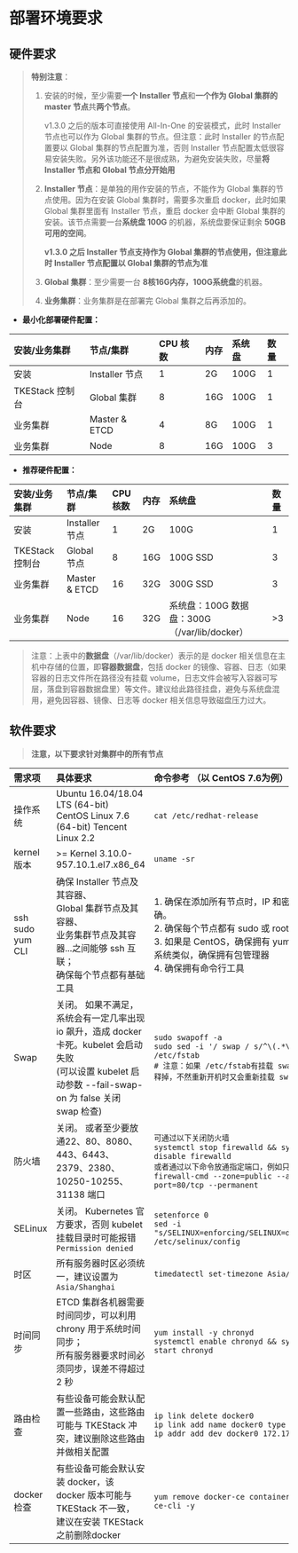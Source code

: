 # 部署环境要求

## 硬件要求

> **特别注意**：
>
> 1. 安装的时候，至少需要**一个 Installer 节点**和**一个作为 Global 集群的 master 节点**共**两个节点**。
>
>    v1.3.0 之后的版本可直接使用 All-In-One 的安装模式，此时 Installer 节点也可以作为 Global 集群的节点。但注意：此时 Installer 的节点配置要以 Global 集群的节点配置为准，否则 Installer 节点配置太低很容易安装失败。另外该功能还不是很成熟，为避免安装失败，尽量**将 Installer 节点和 Global 节点分开始用**
>
> 2. **Installer 节点**：是单独的用作安装的节点，不能作为 Global 集群的节点使用。因为在安装 Global 集群时，需要多次重启 docker，此时如果 Global 集群里面有 Installer 节点，重启 docker 会中断 Global 集群的安装。该节点需要一台**系统盘 100G** 的机器，系统盘要保证剩余 **50GB 可用的空间**。
>
>    **v1.3.0 之后 Installer 节点支持作为 Global 集群的节点使用，但注意此时 Installer 节点配置以 Global 集群的节点为准**
>
> 3. **Global 集群**：至少需要一台 **8核16G内存，100G系统盘**的机器。
> 4. **业务集群**：业务集群是在部署完 Global 集群之后再添加的。

* **最小化部署硬件配置：**

| **安装/业务集群** | **节点/集群**  | **CPU 核数** | **内存** | **系统盘** | **数量** |
| :---------------- | :------------- | :----------- | :------- | :--------- | :------- |
| 安装              | Installer 节点 | 1            | 2G       | 100G       | 1        |
| TKEStack 控制台   | Global 集群    | 8            | 16G      | 100G       | 1        |
| 业务集群          | Master & ETCD  | 4            | 8G       | 100G       | 1        |
| 业务集群          | Node           | 8            | 16G      | 100G       | 3        |

* **推荐硬件配置：**

| **安装/业务集群** | **节点/集群**  | **CPU 核数** | **内存** | **系统盘**                                    | **数量** |
| :---------------- | :------------- | :----------- | :------- | :-------------------------------------------- | :------- |
| 安装              | Installer 节点 | 1            | 2G       | 100G                                          | 1        |
| TKEStack 控制台   | Global 节点    | 8            | 16G      | 100G SSD                                      | 3        |
| 业务集群          | Master & ETCD  | 16           | 32G      | 300G SSD                                      | 3        |
| 业务集群          | Node           | 16           | 32G      | 系统盘：100G 数据盘：300G （/var/lib/docker） | &gt;3    |

  > 注意：上表中的**数据盘**（/var/lib/docker）表示的是 docker 相关信息在主机中存储的位置，即**容器数据盘**，包括 docker 的镜像、容器、日志（如果容器的日志文件所在路径没有挂载 volume，日志文件会被写入容器可写层，落盘到容器数据盘里）等文件。建议给此路径挂盘，避免与系统盘混用，避免因容器、镜像、日志等 docker 相关信息导致磁盘压力过大。

## 软件要求

> **注意，以下要求针对集群中的所有节点**

| 需求项           | 具体要求                                                                                                                                                  | 命令参考 （以 CentOS 7.6为例）                                                                                                                                                               |
| :--------------- | :-------------------------------------------------------------------------------------------------------------------------------------------------------- | :------------------------------------------------------------------------------------------------------------------------------------------------------------------------------------------- |
| 操作系统         | Ubuntu 16.04/18.04 LTS \(64-bit\)<br>CentOS Linux 7.6 \(64-bit\) Tencent Linux 2.2                                                                          | `cat /etc/redhat-release`                                                                                                                                                                    |
| kernel 版本      | &gt;= Kernel 3.10.0-957.10.1.el7.x86\_64                                                                                                                  | `uname -sr`                                                                                                                                                                                  |
| ssh sudo yum CLI | 确保  Installer 节点及其容器、<br> Global 集群节点及其容器、 <br>业务集群节点及其容器...之间能够 ssh 互联； <br>确保每个节点都有基础工具                              | 1. 确保在添加所有节点时，IP 和密码输入正确。<br>2. 确保每个节点都有 sudo 或 root 权限<br>3. 如果是 CentOS，确保拥有 yum；其他操作系统类似，确保拥有包管理器<br>4. 确保拥有命令行工具      |
| Swap             | 关闭。 如果不满足，系统会有一定几率出现 io 飙升，造成 docker 卡死。kubelet 会启动失败<br>(可以设置 kubelet 启动参数 --fail-swap-on 为 false 关闭 swap 检查) | `sudo swapoff -a` <br>`sudo sed -i '/ swap / s/^\(.*\)$/#\1/g' /etc/fstab`<br> `# 注意：如果 /etc/fstab有挂载 swap，必须要注释掉，不然重新开机时又会重新挂载 swap`                                   |
| 防火墙           | 关闭。 或者至少要放通22、80、8080、443、6443、2379、2380、10250-10255、31138 端口                                                                         | `可通过以下关闭防火墙`<br> `systemctl stop firewalld && systemctl disable firewalld` <br>`或者通过以下命令放通指定端口，例如只放通80端口` `firewall-cmd --zone=public --add-port=80/tcp --permanent` |
| SELinux          | 关闭。 Kubernetes 官方要求，否则 kubelet 挂载目录时可能报错 `Permission denied`                                                                           | `setenforce 0` <br> `sed -i "s/SELINUX=enforcing/SELINUX=disabled/g" /etc/selinux/config`                                                                                                        |
| 时区             | 所有服务器时区必须统一，建议设置为 `Asia/Shanghai`                                                                                                        | `timedatectl set-timezone Asia/Shanghai`                                                                                                                                                     |
| 时间同步         | ETCD 集群各机器需要时间同步，可以利用 chrony 用于系统时间同步；<br>所有服务器要求时间必须同步，误差不得超过 2 秒                                              | `yum install -y chronyd` <br> `systemctl enable chronyd && systemctl start chronyd`                                                                                                              |
| 路由检查         | 有些设备可能会默认配置一些路由，这些路由可能与 TKEStack 冲突，建议删除这些路由并做相关配置                                                                | `ip link delete docker0` <br>`ip link add name docker0 type bridge` <br>`ip addr add dev docker0 172.17.0.1/16`                                                                                      |
| docker 检查      | 有些设备可能会默认安装 docker，该 docker 版本可能与 TKEStack 不一致，<br>建议在安装 TKEStack 之前删除docker                                                   | `yum remove docker-ce containerd docker-ce-cli -y`                                                                                                                                           |

